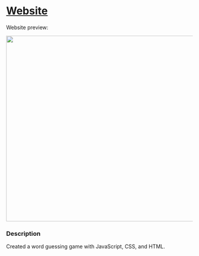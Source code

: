 # [Website](https://stevesbong.github.io/WheelOfSuccess)

Website preview:

<img src="https://github.com/Stevesbong/Stevesbong.github.io/blob/master/img/wheelofsuccess.png" width="600" height="500">


### Description

Created a word guessing game with JavaScript, CSS, and HTML.
